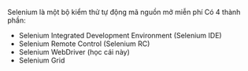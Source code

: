 Selenium là một bộ kiểm thử tự động mã nguồn mở miễn phí 
Có 4 thành phần:
- Selenium Integrated Development Environment (Selenium IDE)
- Selenium Remote Control (Selenium RC)
- Selenium WebDriver (học cái này)
- Selenium Grid